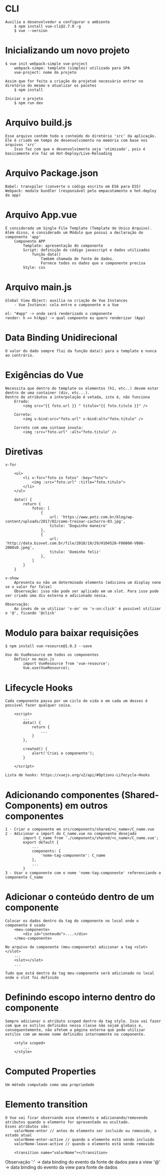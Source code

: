 # CLI
    Auxilia o desenvolvedor a configurar o ambiente
        $ npm install vue-cli@2.7.0 -g
        $ vue --version

# Inicializando um novo projeto
    $ vue init webpack-simple vue-project
        webpack-simpe: template (simples) utilizado para SPA
        vue-project: nome do projeto

    Assim que for feito a criação do projetoé necessário entrar no diretório do mesmo e atualizar os pacotes
        $ npm install
    
    Iniciar o projeto
        $ npm run dev


# Arquivo build.js
    Esse arquivo contém todo o conteúdo do diretório 'src' da aplicação.
    Ele é criado em tempo de desenvolvimento na memória com base nos arquivos 'src'
        Isso faz com que o desenvolvimento seja 'otimizado', pois é basicamente ele faz um Hot-Deploy/Live-Reloading

# Arquivo Package.json
    Babel: transpiler (converte o código escrito em ES6 para ES5)
    Webpack: module bundler (responsável pelo empacotamento e hot-deploy da app)

# Arquivo App.vue
    É considerado um Single File Template (Template de Unico Arquivo). Além disso, é considerado um Módulo que possui a declaração do componente 'app'
        Componente APP
            Template: apresentação do componente
            Script: definição do código javascript e dados utilizados
                função data()
                    Também chamada de fonte de dados.
                    Fornece todos os dados que o componente precisa
            Style: css

# Arquivo main.js
    Global View Object: auxilia na criação de Vue Instances
        - Vue Instance: cola entre o componente e a Vue
    
    el: "#app" -> onde será renderizado o componente
    render: h => h(App) -> qual compoente eu quero renderizar (App)


# Data Binding Unidirecional
    O valor do dado sempre flui da função data() para o template e nunca ao contrário.

# Exigências do Vue
    Necessita que dentro do template os elementos (h1, etc..) devem estar dentro de uma container (div, etc...).
    Dentro de atributos a interpolação é vetada, isto é, não funciona
        Errado:
            <img src="{{ foto.url }} " titulo="{{ foto.titulo }}" />

        Correto:
            <img v-bind:src="foto.url" v-bind:alt="foto.titulo" />

        Correto com uma sintaxe inxuta:
            <img :src="foto.url" :alt="foto.titulo" />

# Diretivas
    v-for

        <ul>
			<li v-for="foto in fotos" :key="foto">
				<img :src="foto.url" :title="foto.titulo">
			</li>
		</ul>

        data() {
			return {
				fotos: [
					{
						url: 'https://www.petz.com.br/blog/wp-content/uploads/2017/02/como-treinar-cachorro-03.jpg',
						titulo: 'Doguinho maneiro'
					},
					{
						url: 'http://data.biovet.com.br/file/2018/10/29/H104520-F00000-V006-2000x0.jpeg',
						titulo: 'Dominho feliz'
					},
				]
			}
		}

    v-show
        Apresenta ou não um determinado elemento (adiciona um display none se o valor for false)
        Observação: isso não pode ser aplicado em um slot. Para isso pode ser criado uma div externa e adicionado nessa.

    Observação:
        Ao invés de se utilizar 'v-on' no 'v-on:click' é possível utilizar o '@', ficando '@click' 

# Modulo para baixar requisições
    $ npm install vue-resource@1.0.3 --save

    Uso do VueResource em todos os componentes
        Definir no main.js
            import VueResource from 'vue-resource';
            Vue.use(VueResource);

# Lifecycle Hooks
    Cada componente passa por um ciclo de vida e em cada um desses é possível fazer qualquer coisa.

        <script>
            ...
            data() {
                return {
                    ...
                }
            },

            created() {
                alert('Criei o componente');
            }

        </script>
    
    Lista de hooks: https://vuejs.org/v2/api/#Options-Lifecycle-Hooks

# Adicionando componentes (Shared-Components) em outros componentes
    1 - Criar o componente em src/components/shared/<c_name>/C_name.vue
    2 - Adicionar o import do C_name.vue no componente desejado
            import C_name from './components/shared/<c_name>/C_name.vue';
            export default {
                ...
                components: {
                    'nome-tag-componente': C_name
                },
                ...
            }
    3 - Usar o componente com o nome 'nome-tag-componente' referenciando o componente C_name


# Adicionar o conteúdo dentro de um componente

    Colocar os dados dentro da tag do componente no local onde o componente é usado
        <meu-componente>
            <div id="conteudo">....</div>
        </meu-componente>
    
    No arquivo do componente (meu-componente) adicionar a tag <slot></slot>
        ...
        <slot></slot>
        ...
    
    Tudo que está dentro da tag meu-componente será adicionado no local onde o slot foi definido

# Definindo escopo interno dentro do componente
    Sempre adicionar o atributo scoped dentro da tag style. Isso vai fazer com que os estilos definidos nessa classe não sejam globais e,
    consequentemente, não afetem a página externa que pode utilizar estilos com um mesmo nome definidos internamente no componente.

        <style scoped>
            ...
        </style>

# Computed Properties
    Um método computado como uma propriedade

# Elemento transition
    O Vue vai ficar observando esse elemento e adicionando/removendo atributos quando o elemento for apresentado ou ocultado.
    Esses atributos são:
        valorNome-enter // antes do elemento ser incluido ou removido, o estado atual
        valorNome-enter-active // quando o elemento está sendo incluido
        valorNome-leave-active // quando o elemento está sendo removido

        <transition name="valorNome"></transition>



Observação
    ':' -> data binding do evento da fonte de dados para a view
    '@' -> data binding do evento da view para fonte de dados